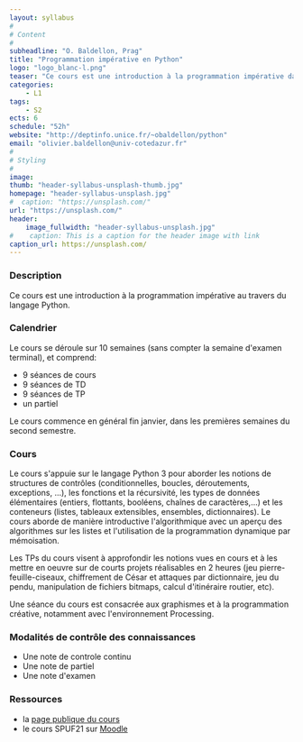 ```yaml
---
layout: syllabus
#
# Content
#
subheadline: "O. Baldellon, Prag"
title: "Programmation impérative en Python"
logo: "logo_blanc-l.png"
teaser: "Ce cours est une introduction à la programmation impérative dans le langage Python"
categories:
    - L1
tags:
    - S2
ects: 6
schedule: "52h"
website: "http://deptinfo.unice.fr/~obaldellon/python"
email: "olivier.baldellon@univ-cotedazur.fr"
#
# Styling
#
image:
thumb: "header-syllabus-unsplash-thumb.jpg"
homepage: "header-syllabus-unsplash.jpg"
#  caption: "https://unsplash.com/"
url: "https://unsplash.com/"
header:
    image_fullwidth: "header-syllabus-unsplash.jpg"
#    caption: This is a caption for the header image with link
caption_url: https://unsplash.com/
---
```


###  Description ###

Ce cours est une introduction à la programmation impérative au travers du langage Python.


###  Calendrier ###

Le cours se déroule sur 10 semaines (sans compter la semaine d'examen terminal), et comprend:

- 9 séances de cours
- 9 séances de TD
- 9 séances de TP
- un partiel

Le cours commence en général fin janvier, dans les premières semaines du second semestre.

###  Cours ###

Le cours s'appuie sur le langage Python 3 pour
aborder les notions de structures de contrôles (conditionnelles, boucles, déroutements, exceptions, ...), les fonctions
et la récursivité, les types de données élémentaires (entiers, flottants, booléens, chaînes de caractères,...)
et les conteneurs (listes, tableaux extensibles, ensembles, dictionnaires). Le cours aborde de manière introductive l'algorithmique
avec un aperçu des algorithmes sur les listes et l'utilisation de la programmation dynamique par mémoisation.

Les TPs du cours visent à approfondir les notions vues en cours et à les mettre en oeuvre sur de courts projets réalisables en
2 heures (jeu pierre-feuille-ciseaux, chiffrement de César et attaques par dictionnaire, jeu du pendu, manipulation de fichiers bitmaps, calcul d'itinéraire routier, etc).

Une séance du cours est consacrée aux graphismes et à la programmation créative, notamment avec l'environnement Processing.


###  Modalités de contrôle des connaissances ###

- Une note de controle continu
- Une note de partiel
- Une note d'examen


###  Ressources ###

- la [page publique du cours](http://deptinfo.unice.fr/~obaldellon/python)
- le cours SPUF21 sur [Moodle](http://lms.unice.fr)
